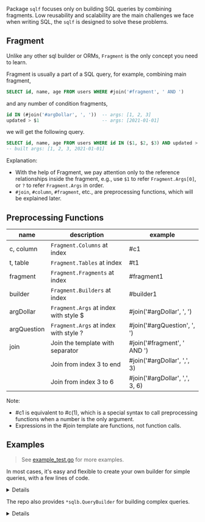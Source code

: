 Package `sqlf` focuses only on building SQL queries by combining fragments. 
Low reusability and scalability are the main challenges we face when 
writing SQL, the `sqlf` is designed to solve these problems.

## Fragment

Unlike any other sql builder or ORMs, `Fragment` is the only concept 
you need to learn.

Fragment is usually a part of a SQL query, for example, combining main fragment,

```sql
SELECT id, name, age FROM users WHERE #join('#fragment', ' AND ')
```

and any number of condition fragments,

```sql
id IN (#join('#argDollar', ', '))  -- args: [1, 2, 3]
updated > $1                       -- args: [2021-01-01]
```

we will get the following query.

```sql
SELECT id, name, age FROM users WHERE id IN ($1, $2, $3) AND updated > $4
-- built args: [1, 2, 3, 2021-01-01]
```

Explanation:

- With the help of Fragment, we pay attention only to the reference relationships
inside the fragment, e.g., use `$1` to refer `Fragment.Args[0]`, or `?` to refer `Fragment.Args` in order.
- `#join`, `#column`, `#fragment`, etc., are preprocessing functions, which will be explained later.

## Preprocessing Functions

| name           | description                           | example                        |
| -------------- | ------------------------------------- | ------------------------------ |
| c, column      | `Fragment.Columns` at index           | #c1                            |
| t, table       | `Fragment.Tables` at index            | #t1                            |
| fragment       | `Fragment.Fragments` at index         | #fragment1                     |
| builder        | `Fragment.Builders` at index          | #builder1                      |
| argDollar      | `Fragment.Args` at index with style $ | #join('#argDollar', ', ')      |
| argQuestion    | `Fragment.Args` at index with style ? | #join('#argQuestion', ', ')    |
| join           | Join the template with separator      | #join('#fragment', ' AND ')    |
|                | Join from index 3 to end              | #join('#argDollar', ',', 3)    |
|                | Join from index 3 to 6                | #join('#argDollar', ',', 3, 6) |

Note:
  - #c1 is equivalent to #c(1), which is a special syntax to call preprocessing functions when a number is the only argument.
  - Expressions in the #join template are functions, not function calls.

## Examples

> See [example_test.go](./example_test.go) for more examples.

In most cases, it's easy and flexible to create your own builder  for simple queries, with a few lines of code.

<details>

```go
func Example_update() {
	update := &sqlf.Fragment{
		Raw: "UPDATE #t1 SET #join('#c=#argDollar', ', ')",
	}
	where := &sqlf.Fragment{
		Prefix: "WHERE",
		Raw:    "#join('#fragment', ' AND ')",
	}
	// consider wrapping it with your own builder
	// to provide a more friendly APIs
	builder := &sqlf.Fragment{
		Raw: "#join('#fragment', ' ')",
		Fragments: []*sqlf.Fragment{
			update,
			where,
		},
	}

	var users sqlf.Table = "users"
	update.WithTables(users)
	update.WithColumns(users.Expressions("name", "email")...)
	update.WithArgs("alice", "alice@example.org")
	where.AppendFragments(&sqlf.Fragment{
		Raw:     "#c1=$1",
		Columns: users.Expressions("id"),
		Args:    []any{1},
	})

	bulit, args, err := builder.Build()
	if err != nil {
		panic(err)
	}
	fmt.Println(bulit)
	fmt.Println(args)
	// Output:
	// UPDATE users SET name=$1, email=$2 WHERE id=$3
	// [alice alice@example.org 1]
}
```
</details>

The repo also provides `*sqlb.QueryBuilder` for building complex queries.

<details>

```go
func ExampleQueryBuilder_Build() {
	var (
		foo = sqlb.NewTable("foo", "f")
		bar = sqlb.NewTable("bar", "b")
	)
	b := sqlb.NewQueryBuilder().
		Select(foo.Column("*")).
		From(foo).
		InnerJoin(bar, &sqlf.Fragment{
			Raw: "#c1=#c2",
			Columns: []*sqlf.TableColumn{
				bar.Column("foo_id"),
				foo.Column("id"),
			},
		}).
		Where(&sqlf.Fragment{
			Raw:     "(#c1=$1 OR #c2=$1)",
			Columns: foo.Columns("a", "b"),
			Args:    []any{1},
		}).
		Where2(bar.Column("c"), "=", 2)

	query, args, err := b.BindVar(syntax.Dollar).Build()
	if err != nil {
		panic(err)
	}
	fmt.Println(query)
	fmt.Println(args)
	query, args, err = b.BindVar(syntax.Question).Build()
	if err != nil {
		panic(err)
	}
	fmt.Println(query)
	fmt.Println(args)
	// Output:
	// SELECT f.* FROM foo AS f INNER JOIN bar AS b ON b.foo_id=f.id WHERE (f.a=$1 OR f.b=$1) AND b.c=$2
	// [1 2]
	// SELECT f.* FROM foo AS f INNER JOIN bar AS b ON b.foo_id=f.id WHERE (f.a=? OR f.b=?) AND b.c=?
	// [1 1 2]
}
```
</details>